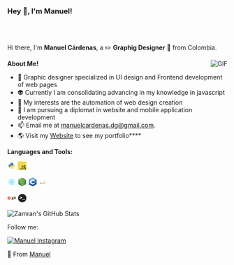 

<h3> Hey 👋, I'm Manuel!</h3>

<br>
<br>

Hi there, I'm **Manuel Cárdenas**, a ✏️ **Graphig Designer** 🚀 from Colombia.

  <img align="right" alt="GIF" src="https://i.pinimg.com/originals/e4/26/70/e426702edf874b181aced1e2fa5c6cde.gif" />

**About Me!**

- 🚀 Graphic designer specialized in UI design and Frontend development of web pages
- 👽 Currently I am consolidating advancing in my knowledge in javascript
- 🌌 My interests are the automation of web design creation
- 💼 I am pursuing a diplomat in website and mobile application development
- 📫 Email me at [manuelcardenas.dg@gmail.com](mailto:manuelcardenas.dg@gmail.com).
- 🌎 Visit my [Website](https://www.manuelcardenas.com.co/) to see my portfolio****


**Languages and Tools:**  


<code><img height="20" src="https://raw.githubusercontent.com/github/explore/80688e429a7d4ef2fca1e82350fe8e3517d3494d/topics/python/python.png"></code>
<code><img height="20" src="https://raw.githubusercontent.com/github/explore/80688e429a7d4ef2fca1e82350fe8e3517d3494d/topics/javascript/javascript.png"></code>

<code><img height="20" src="https://raw.githubusercontent.com/github/explore/80688e429a7d4ef2fca1e82350fe8e3517d3494d/topics/react/react.png"></code>
<code><img height="20" src="https://raw.githubusercontent.com/github/explore/80688e429a7d4ef2fca1e82350fe8e3517d3494d/topics/nodejs/nodejs.png"></code>
<code><img height="20" src="https://raw.githubusercontent.com/github/explore/80688e429a7d4ef2fca1e82350fe8e3517d3494d/topics/cpp/cpp.png"></code>
<code><img height="20" src="https://raw.githubusercontent.com/github/explore/80688e429a7d4ef2fca1e82350fe8e3517d3494d/topics/mysql/mysql.png"></code>

<code><img height="20" src="https://raw.githubusercontent.com/github/explore/80688e429a7d4ef2fca1e82350fe8e3517d3494d/topics/git/git.png"></code>
<code><img height="20" src="https://raw.githubusercontent.com/github/explore/80688e429a7d4ef2fca1e82350fe8e3517d3494d/topics/terminal/terminal.png"></code>

<img src="https://github-readme-stats.vercel.app/api?username=ZamranxD&show_icons=true&hide_border=true&count_private=true&theme=shades-of-purple&icon_color=fad000" alt="Zamran's GitHub Stats">

<div style="align=left;">
  <p>Follow me:</p>
  <a href="https://www.instagram.com/manu.cardenas.castro/">
    <img alt="Manuel Instagram" width="24px" src="https://user-images.githubusercontent.com/80920532/116614735-eeb68d00-a8ff-11eb-9d1c-c0a60cafb156.png"/>
  </a>
</div>  


🍪 From [Manuel](https://github.com/manuelcardenas-dg)
